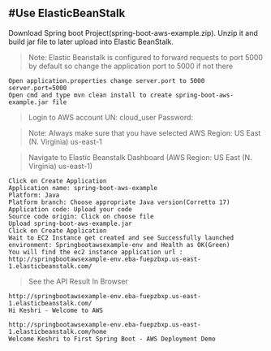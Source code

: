 #Use ElasticBeanStalk
-----------------------------------------------------------------------------------------------------------------------------------------------------------------------
  
Download Spring boot Project(spring-boot-aws-example.zip). Unzip it and build jar file to later upload into Elastic BeanStalk.
  
> Note: Elastic Beanstalk is configured to forward requests to port 5000 by default so change the application port to 5000 if not there

    Open application.properties change server.port to 5000
    server.port=5000
    Open cmd and type mvn clean install to create spring-boot-aws-example.jar file
    
> Login to AWS account
    UN: cloud_user
    Password: <password>
			
> Note: Always make sure that you have selected AWS Region: US East (N. Virginia) us-east-1

> Navigate to Elastic Beanstalk Dashboard (AWS Region: US East (N. Virginia) us-east-1)
	
    Click on Create Application
    Application name: spring-boot-aws-example
    Platform: Java
    Platform branch: Choose appropriate Java version(Corretto 17)
    Application code: Upload your code
    Source code origin: Click on choose file
    Upload spring-boot-aws-example.jar
    Click on Create Application
    Wait to EC2 Instance get created and see Successfully launched environment: Springbootawsexample-env and Health as OK(Green)
    You will find the ec2 instance application url : http://springbootawsexample-env.eba-fuepzbxp.us-east-1.elasticbeanstalk.com/

> See the API Result In Browser
	
    http://springbootawsexample-env.eba-fuepzbxp.us-east-1.elasticbeanstalk.com/
    Hi Keshri - Welcome to AWS

    http://springbootawsexample-env.eba-fuepzbxp.us-east-1.elasticbeanstalk.com/home
    Welcome Keshri to First Spring Boot - AWS Deployment Demo

